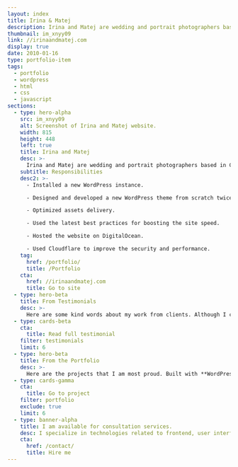 ```yaml
---
layout: index
title: Irina & Matej
description: Irina and Matej are wedding and portrait photographers based in Croatia and travelling the world. The site runs on WordPress, DigitalOcean, and Cloudflare.
thumbnail: im_xnyy09
link: //irinaandmatej.com
display: true
date: 2010-01-16
type: portfolio-item
tags:
  - portfolio
  - wordpress
  - html
  - css
  - javascript
sections:
  - type: hero-alpha
    src: im_xnyy09
    alt: Screenshot of Irina and Matej website.
    width: 815
    height: 448
    left: true
    title: Irina and Matej
    desc: >-
      Irina and Matej are wedding and portrait photographers based in Croatia and travelling the world. The site runs on WordPress, DigitalOcean, and Cloudflare.
    subtitle: Responsibilities
    desc2: >-
      - Installed a new WordPress instance.

      - Designed and developed a new WordPress theme from scratch twice.

      - Optimized assets delivery.

      - Used the latest best practices for boosting the site speed.

      - Hosted the website on DigitalOcean.

      - Used Cloudflare to improve the security and performance.
    tag:
      href: /portfolio/
      title: /Portfolio
    cta:
      href: //irinaandmatej.com
      title: Go to site
  - type: hero-beta
    title: From Testimonials
    desc: >-
      Here are some kind words about my work from clients. Although I collaborated with clients from more than 10 countries, most of them come from **The United States**.
  - type: cards-beta
    cta:
      title: Read full testimonial
    filter: testimonials
    limit: 6
  - type: hero-beta
    title: From the Portfolio
    desc: >-
      Here are the projects that I am most proud. Built with **WordPress**, **Shopify**, **Jekyll**, and **Hugo**, among others.
  - type: cards-gamma
    cta:
      title: Go to project
    filter: portfolio
    exclude: true
    limit: 6
  - type: banner-alpha
    title: I am available for consultation services.
    desc: I specialize in technologies related to frontend, user interface, and web development.
    cta:
      href: /contact/
      title: Hire me
---
```

